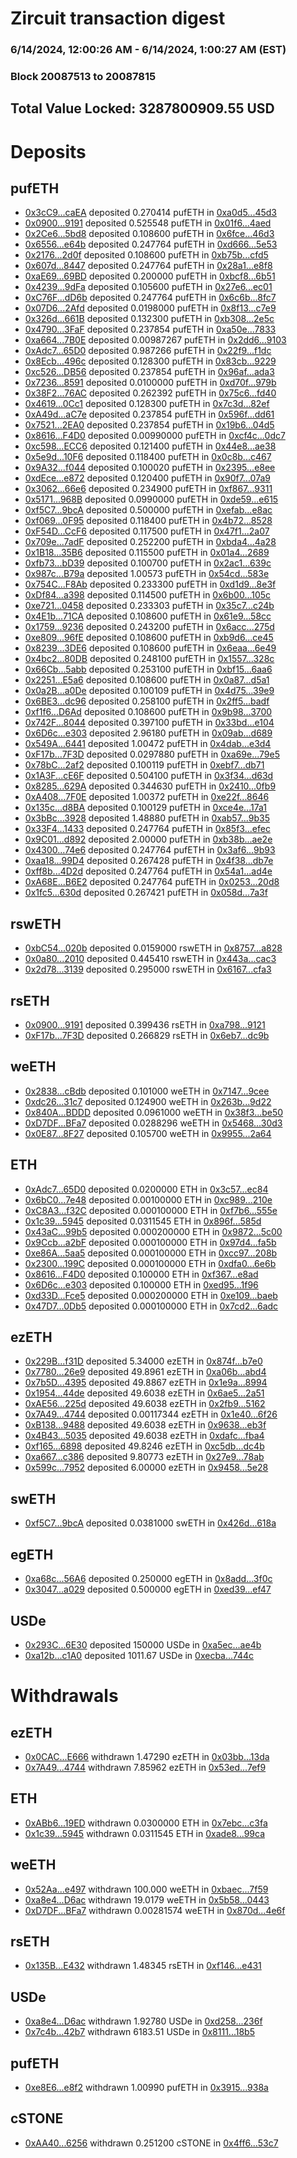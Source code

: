 # Zircuit transaction digest
### 6/14/2024, 12:00:26 AM - 6/14/2024, 1:00:27 AM (EST)
### Block 20087513 to 20087815

## Total Value Locked: 3287800909.55 USD

# Deposits
## pufETH
- [0x3cC9...caEA](https://etherscan.io/address/0x3cC905Ee9C7DceeB328fD812D55059631F42caEA) deposited 0.270414 pufETH in [0xa0d5...45d3](https://etherscan.io/tx/0x3cC905Ee9C7DceeB328fD812D55059631F42caEA)
- [0x0900...9191](https://etherscan.io/address/0x090030cC85178dec10dD4ACf11BD9981710a9191) deposited 0.525548 pufETH in [0x01f6...4aed](https://etherscan.io/tx/0x090030cC85178dec10dD4ACf11BD9981710a9191)
- [0x2Ce6...5bd8](https://etherscan.io/address/0x2Ce6f222124D57809ab7D33863522444b3365bd8) deposited 0.108600 pufETH in [0x6fce...46d3](https://etherscan.io/tx/0x2Ce6f222124D57809ab7D33863522444b3365bd8)
- [0x6556...e64b](https://etherscan.io/address/0x65569cB86be9F9f1C20A3f19fB7d0057Ddf7e64b) deposited 0.247764 pufETH in [0xd666...5e53](https://etherscan.io/tx/0x65569cB86be9F9f1C20A3f19fB7d0057Ddf7e64b)
- [0x2176...2d0f](https://etherscan.io/address/0x2176696B2025647F85add3b5515eB752Ab872d0f) deposited 0.108600 pufETH in [0xb75b...cfd5](https://etherscan.io/tx/0x2176696B2025647F85add3b5515eB752Ab872d0f)
- [0x607d...8447](https://etherscan.io/address/0x607d126AB90a18ecA892D8540Eda351693988447) deposited 0.247764 pufETH in [0x28a1...e8f8](https://etherscan.io/tx/0x607d126AB90a18ecA892D8540Eda351693988447)
- [0xaE69...69BD](https://etherscan.io/address/0xaE69a6a995eEb7B7B0349359eF29aA51548869BD) deposited 0.200000 pufETH in [0xbcf8...6b51](https://etherscan.io/tx/0xaE69a6a995eEb7B7B0349359eF29aA51548869BD)
- [0x4239...9dFa](https://etherscan.io/address/0x4239fEfe1957D6779eA5dF3cA85A3eD641DF9dFa) deposited 0.105600 pufETH in [0x27e6...ec01](https://etherscan.io/tx/0x4239fEfe1957D6779eA5dF3cA85A3eD641DF9dFa)
- [0xC76F...dD6b](https://etherscan.io/address/0xC76F9CEA03C0E64b6EA7D5F1665eE47fCC8fdD6b) deposited 0.247764 pufETH in [0x6c6b...8fc7](https://etherscan.io/tx/0xC76F9CEA03C0E64b6EA7D5F1665eE47fCC8fdD6b)
- [0x07D6...2Afd](https://etherscan.io/address/0x07D695D2726341C81605ee6ECD3AE7237C882Afd) deposited 0.0198000 pufETH in [0x8f13...c7e9](https://etherscan.io/tx/0x07D695D2726341C81605ee6ECD3AE7237C882Afd)
- [0x326d...661B](https://etherscan.io/address/0x326de74B2f21222926d34B742cdf200Fb503661B) deposited 0.132300 pufETH in [0xb308...2e5c](https://etherscan.io/tx/0x326de74B2f21222926d34B742cdf200Fb503661B)
- [0x4790...3FaF](https://etherscan.io/address/0x47906CF3578eD8C6a39E2fEebEC05805E3E63FaF) deposited 0.237854 pufETH in [0xa50e...7833](https://etherscan.io/tx/0x47906CF3578eD8C6a39E2fEebEC05805E3E63FaF)
- [0xa664...7B0E](https://etherscan.io/address/0xa664E2a01310073bec48e5d9C20Dea10d01a7B0E) deposited 0.00987267 pufETH in [0x2dd6...9103](https://etherscan.io/tx/0xa664E2a01310073bec48e5d9C20Dea10d01a7B0E)
- [0xAdc7...65D0](https://etherscan.io/address/0xAdc7D6869a555D1Df24Ce9Bc6E91A729033f65D0) deposited 0.987266 pufETH in [0x22f9...f1dc](https://etherscan.io/tx/0xAdc7D6869a555D1Df24Ce9Bc6E91A729033f65D0)
- [0x8Ecb...496c](https://etherscan.io/address/0x8Ecb6697E9d4c82dF2523800B339620a2dE6496c) deposited 0.128300 pufETH in [0x83cb...9229](https://etherscan.io/tx/0x8Ecb6697E9d4c82dF2523800B339620a2dE6496c)
- [0xc526...DB56](https://etherscan.io/address/0xc52693Ae8642B6cEfd2da81586C9709A702ADB56) deposited 0.237854 pufETH in [0x96af...ada3](https://etherscan.io/tx/0xc52693Ae8642B6cEfd2da81586C9709A702ADB56)
- [0x7236...8591](https://etherscan.io/address/0x7236234e1457539Ac376D7AFb1C1f0C2c0078591) deposited 0.0100000 pufETH in [0xd70f...979b](https://etherscan.io/tx/0x7236234e1457539Ac376D7AFb1C1f0C2c0078591)
- [0x38F2...76AC](https://etherscan.io/address/0x38F2001Bc2715eC7328fcBb7CC5339D88aa476AC) deposited 0.262392 pufETH in [0x75c6...fd40](https://etherscan.io/tx/0x38F2001Bc2715eC7328fcBb7CC5339D88aa476AC)
- [0x4619...0Cc1](https://etherscan.io/address/0x4619919A4B01F27aEC68502Fa1731871Da590Cc1) deposited 0.128300 pufETH in [0x7c3d...82ef](https://etherscan.io/tx/0x4619919A4B01F27aEC68502Fa1731871Da590Cc1)
- [0xA49d...aC7e](https://etherscan.io/address/0xA49d6a4307b0564b8E241B74A4575FF5d226aC7e) deposited 0.237854 pufETH in [0x596f...dd61](https://etherscan.io/tx/0xA49d6a4307b0564b8E241B74A4575FF5d226aC7e)
- [0x7521...2EA0](https://etherscan.io/address/0x7521Da8512541BD17ECeB479285bd1d3ee3D2EA0) deposited 0.237854 pufETH in [0x19b6...04d5](https://etherscan.io/tx/0x7521Da8512541BD17ECeB479285bd1d3ee3D2EA0)
- [0x8616...F4D0](https://etherscan.io/address/0x8616161aB3cA675b54c95057F27F5485bf75F4D0) deposited 0.00990000 pufETH in [0xcf4c...0dc7](https://etherscan.io/tx/0x8616161aB3cA675b54c95057F27F5485bf75F4D0)
- [0xc598...ECC6](https://etherscan.io/address/0xc5981FEd2Fd1cB21ec0dE7d28A9A3c717531ECC6) deposited 0.121400 pufETH in [0x44e8...ae38](https://etherscan.io/tx/0xc5981FEd2Fd1cB21ec0dE7d28A9A3c717531ECC6)
- [0x5e9d...10F6](https://etherscan.io/address/0x5e9d5D83810b81126bE00A6Ae97C86A58AA910F6) deposited 0.118400 pufETH in [0x0c8b...c467](https://etherscan.io/tx/0x5e9d5D83810b81126bE00A6Ae97C86A58AA910F6)
- [0x9A32...f044](https://etherscan.io/address/0x9A32523DB93A493C7b020b208f347D9869B3f044) deposited 0.100020 pufETH in [0x2395...e8ee](https://etherscan.io/tx/0x9A32523DB93A493C7b020b208f347D9869B3f044)
- [0xdEce...e872](https://etherscan.io/address/0xdEce0e60d10B42938fdAeeB19f768ae32397e872) deposited 0.120400 pufETH in [0x90f7...07a9](https://etherscan.io/tx/0xdEce0e60d10B42938fdAeeB19f768ae32397e872)
- [0x3062...66e6](https://etherscan.io/address/0x306248F8b7da9F35514067a12c59Be0Ef39166e6) deposited 0.234900 pufETH in [0xf867...9311](https://etherscan.io/tx/0x306248F8b7da9F35514067a12c59Be0Ef39166e6)
- [0x5171...968B](https://etherscan.io/address/0x51715FFE11fFa33d8134b993b2f878832e85968B) deposited 0.0990000 pufETH in [0xde59...e615](https://etherscan.io/tx/0x51715FFE11fFa33d8134b993b2f878832e85968B)
- [0xf5C7...9bcA](https://etherscan.io/address/0xf5C7A7f1d209194af908fb9149044Db0b2Bc9bcA) deposited 0.500000 pufETH in [0xefab...e8ac](https://etherscan.io/tx/0xf5C7A7f1d209194af908fb9149044Db0b2Bc9bcA)
- [0xf069...0F95](https://etherscan.io/address/0xf069e2c352a4FA813450E3Ea2f8db984cb880F95) deposited 0.118400 pufETH in [0x4b72...8528](https://etherscan.io/tx/0xf069e2c352a4FA813450E3Ea2f8db984cb880F95)
- [0xF54D...CcF6](https://etherscan.io/address/0xF54DCe6D24F0eC6599E6c31a99C3AEF387b8CcF6) deposited 0.117500 pufETH in [0x47f1...2a07](https://etherscan.io/tx/0xF54DCe6D24F0eC6599E6c31a99C3AEF387b8CcF6)
- [0x709e...7adF](https://etherscan.io/address/0x709e35E66C4500958366997fb771e3C7536e7adF) deposited 0.252200 pufETH in [0xbda4...4a28](https://etherscan.io/tx/0x709e35E66C4500958366997fb771e3C7536e7adF)
- [0x1B18...35B6](https://etherscan.io/address/0x1B18daEc47C6b38727C04244C81ef9C2Cb6835B6) deposited 0.115500 pufETH in [0x01a4...2689](https://etherscan.io/tx/0x1B18daEc47C6b38727C04244C81ef9C2Cb6835B6)
- [0xfb73...bD39](https://etherscan.io/address/0xfb734594Bf5Ab86d3d2e56460679aC8B757EbD39) deposited 0.100700 pufETH in [0x2ac1...639c](https://etherscan.io/tx/0xfb734594Bf5Ab86d3d2e56460679aC8B757EbD39)
- [0x987c...B79a](https://etherscan.io/address/0x987c931f121A7132F00df5698aa389a6DD4FB79a) deposited 1.00573 pufETH in [0x54cd...583e](https://etherscan.io/tx/0x987c931f121A7132F00df5698aa389a6DD4FB79a)
- [0x754C...F8Ab](https://etherscan.io/address/0x754C85cC08923B508D33C9a002be83416AbBF8Ab) deposited 0.233300 pufETH in [0xd1d9...8e3f](https://etherscan.io/tx/0x754C85cC08923B508D33C9a002be83416AbBF8Ab)
- [0xDf84...a398](https://etherscan.io/address/0xDf842c1Fb50591E4B47B477958a3c575aD9ea398) deposited 0.114500 pufETH in [0x6b00...105c](https://etherscan.io/tx/0xDf842c1Fb50591E4B47B477958a3c575aD9ea398)
- [0xe721...0458](https://etherscan.io/address/0xe721f998f320F4c68b775034F2a6aDc618d20458) deposited 0.233303 pufETH in [0x35c7...c24b](https://etherscan.io/tx/0xe721f998f320F4c68b775034F2a6aDc618d20458)
- [0x4E1b...71CA](https://etherscan.io/address/0x4E1b0660ceC4594529329Ec160dF91dbd52971CA) deposited 0.108600 pufETH in [0x61e9...58cc](https://etherscan.io/tx/0x4E1b0660ceC4594529329Ec160dF91dbd52971CA)
- [0x1759...9236](https://etherscan.io/address/0x175902e0e411E4f9d4ac138b636d99Fb29F69236) deposited 0.243200 pufETH in [0x6acc...275d](https://etherscan.io/tx/0x175902e0e411E4f9d4ac138b636d99Fb29F69236)
- [0xe809...96fE](https://etherscan.io/address/0xe8098027783b59EFFe53EF4bB92687bF0C9d96fE) deposited 0.108600 pufETH in [0xb9d6...ce45](https://etherscan.io/tx/0xe8098027783b59EFFe53EF4bB92687bF0C9d96fE)
- [0x8239...3DE6](https://etherscan.io/address/0x8239F555FF868Db6f51135ad070fCC4311083DE6) deposited 0.108600 pufETH in [0x6eaa...6e49](https://etherscan.io/tx/0x8239F555FF868Db6f51135ad070fCC4311083DE6)
- [0x4bc2...80DB](https://etherscan.io/address/0x4bc27C280845F2fe3BC36dc231e14fb5A88380DB) deposited 0.248100 pufETH in [0x1557...328c](https://etherscan.io/tx/0x4bc27C280845F2fe3BC36dc231e14fb5A88380DB)
- [0x66Cb...5abb](https://etherscan.io/address/0x66Cb428031753ab5AB745b03f17A3dBC52F35abb) deposited 0.253100 pufETH in [0xbf15...6aa6](https://etherscan.io/tx/0x66Cb428031753ab5AB745b03f17A3dBC52F35abb)
- [0x2251...E5a6](https://etherscan.io/address/0x2251c900a106d6CB168309e88c5F19BcF8b6E5a6) deposited 0.108600 pufETH in [0x0a87...d5a1](https://etherscan.io/tx/0x2251c900a106d6CB168309e88c5F19BcF8b6E5a6)
- [0x0a2B...a0De](https://etherscan.io/address/0x0a2BE606F66E464f48F0eC969005f38C7e27a0De) deposited 0.100109 pufETH in [0x4d75...39e9](https://etherscan.io/tx/0x0a2BE606F66E464f48F0eC969005f38C7e27a0De)
- [0x6BE3...dc96](https://etherscan.io/address/0x6BE37D06B735eb4F4b5d40960577910d31b0dc96) deposited 0.258100 pufETH in [0x2ff5...badf](https://etherscan.io/tx/0x6BE37D06B735eb4F4b5d40960577910d31b0dc96)
- [0xf1f6...D6Ad](https://etherscan.io/address/0xf1f6D1083f787772e8939E84aE3398B5fB36D6Ad) deposited 0.108600 pufETH in [0x9b98...3700](https://etherscan.io/tx/0xf1f6D1083f787772e8939E84aE3398B5fB36D6Ad)
- [0x742F...8044](https://etherscan.io/address/0x742F14Ae117E765C45E28aD2E32EaDfabe5f8044) deposited 0.397100 pufETH in [0x33bd...e104](https://etherscan.io/tx/0x742F14Ae117E765C45E28aD2E32EaDfabe5f8044)
- [0x6D6c...e303](https://etherscan.io/address/0x6D6cF480f3D0Bc87EC6E1114A36c4592C668e303) deposited 2.96180 pufETH in [0x09ab...d689](https://etherscan.io/tx/0x6D6cF480f3D0Bc87EC6E1114A36c4592C668e303)
- [0x549A...6441](https://etherscan.io/address/0x549AdEDbf804d8B98300A1d73d725F3889C66441) deposited 1.00472 pufETH in [0x4dab...e3d4](https://etherscan.io/tx/0x549AdEDbf804d8B98300A1d73d725F3889C66441)
- [0xF17b...7F3D](https://etherscan.io/address/0xF17b03b741bB7162bD5236203B59197d216b7F3D) deposited 0.0297880 pufETH in [0xa69e...79e5](https://etherscan.io/tx/0xF17b03b741bB7162bD5236203B59197d216b7F3D)
- [0x78bC...2af2](https://etherscan.io/address/0x78bC5Da4e79Af08F3C411F491c4aDC9BDC0E2af2) deposited 0.100119 pufETH in [0xebf7...db71](https://etherscan.io/tx/0x78bC5Da4e79Af08F3C411F491c4aDC9BDC0E2af2)
- [0x1A3F...cE6F](https://etherscan.io/address/0x1A3F0BF29CeDB2d8bAa50e4f0E75d4f912c0cE6F) deposited 0.504100 pufETH in [0x3f34...d63d](https://etherscan.io/tx/0x1A3F0BF29CeDB2d8bAa50e4f0E75d4f912c0cE6F)
- [0x8285...629A](https://etherscan.io/address/0x8285F560B9aB160A5e31d9B8B74Be0BA58F5629A) deposited 0.344630 pufETH in [0x2410...0fb9](https://etherscan.io/tx/0x8285F560B9aB160A5e31d9B8B74Be0BA58F5629A)
- [0xA408...7F0E](https://etherscan.io/address/0xA408b48fA4F0E150930CBC9D51b19AFe5E817F0E) deposited 1.00372 pufETH in [0xe22f...8646](https://etherscan.io/tx/0xA408b48fA4F0E150930CBC9D51b19AFe5E817F0E)
- [0x135c...d8BA](https://etherscan.io/address/0x135c7049fB5b37637f45e45C0682e8560788d8BA) deposited 0.100129 pufETH in [0xce4e...17a1](https://etherscan.io/tx/0x135c7049fB5b37637f45e45C0682e8560788d8BA)
- [0x3bBc...3928](https://etherscan.io/address/0x3bBc3A7C929C2953CF763849D48f963f46733928) deposited 1.48880 pufETH in [0xab57...9b35](https://etherscan.io/tx/0x3bBc3A7C929C2953CF763849D48f963f46733928)
- [0x33F4...1433](https://etherscan.io/address/0x33F4a1f8680151380f1f0BbDbCa9A633C9F21433) deposited 0.247764 pufETH in [0x85f3...efec](https://etherscan.io/tx/0x33F4a1f8680151380f1f0BbDbCa9A633C9F21433)
- [0x9C01...d892](https://etherscan.io/address/0x9C01b839c6091E519FD4749efA8B81E190c6d892) deposited 2.00000 pufETH in [0xb38b...ae2e](https://etherscan.io/tx/0x9C01b839c6091E519FD4749efA8B81E190c6d892)
- [0x4300...74e6](https://etherscan.io/address/0x43001C5521262ebB45e6F1Da744B16C22C8574e6) deposited 0.247764 pufETH in [0x3af6...9b93](https://etherscan.io/tx/0x43001C5521262ebB45e6F1Da744B16C22C8574e6)
- [0xaa18...99D4](https://etherscan.io/address/0xaa18C869Ce750159D3410E6e224E593ed1E299D4) deposited 0.267428 pufETH in [0x4f38...db7e](https://etherscan.io/tx/0xaa18C869Ce750159D3410E6e224E593ed1E299D4)
- [0xff8b...4D2d](https://etherscan.io/address/0xff8b7e7232a2f27795878336a5C79865C0a54D2d) deposited 0.247764 pufETH in [0x54a1...ad4e](https://etherscan.io/tx/0xff8b7e7232a2f27795878336a5C79865C0a54D2d)
- [0xA68E...B6E2](https://etherscan.io/address/0xA68E064D2f55b2Ee3B90923B47FDb8C17e71B6E2) deposited 0.247764 pufETH in [0x0253...20d8](https://etherscan.io/tx/0xA68E064D2f55b2Ee3B90923B47FDb8C17e71B6E2)
- [0x1fc5...630d](https://etherscan.io/address/0x1fc56027e918c3eabf33600C35b56a1547E7630d) deposited 0.267421 pufETH in [0x058d...7a3f](https://etherscan.io/tx/0x1fc56027e918c3eabf33600C35b56a1547E7630d)
## rswETH
- [0xbC54...020b](https://etherscan.io/address/0xbC5429848c6644FF3d129E5542fd4d91eccC020b) deposited 0.0159000 rswETH in [0x8757...a828](https://etherscan.io/tx/0xbC5429848c6644FF3d129E5542fd4d91eccC020b)
- [0x0a80...2010](https://etherscan.io/address/0x0a807dcE1F9ce425831d92C442637675da382010) deposited 0.445410 rswETH in [0x443a...cac3](https://etherscan.io/tx/0x0a807dcE1F9ce425831d92C442637675da382010)
- [0x2d78...3139](https://etherscan.io/address/0x2d78a19E838a88827749571Cf1a0D381Fd563139) deposited 0.295000 rswETH in [0x6167...cfa3](https://etherscan.io/tx/0x2d78a19E838a88827749571Cf1a0D381Fd563139)
## rsETH
- [0x0900...9191](https://etherscan.io/address/0x090030cC85178dec10dD4ACf11BD9981710a9191) deposited 0.399436 rsETH in [0xa798...9121](https://etherscan.io/tx/0x090030cC85178dec10dD4ACf11BD9981710a9191)
- [0xF17b...7F3D](https://etherscan.io/address/0xF17b03b741bB7162bD5236203B59197d216b7F3D) deposited 0.266829 rsETH in [0x6eb7...dc9b](https://etherscan.io/tx/0xF17b03b741bB7162bD5236203B59197d216b7F3D)
## weETH
- [0x2838...cBdb](https://etherscan.io/address/0x2838d0e9D2A2A2ea1ca3741d62ea0b6e2E14cBdb) deposited 0.101000 weETH in [0x7147...9cee](https://etherscan.io/tx/0x2838d0e9D2A2A2ea1ca3741d62ea0b6e2E14cBdb)
- [0xdc26...31c7](https://etherscan.io/address/0xdc26c0630C97ad749B153d4AB6E9Aabb39bc31c7) deposited 0.124900 weETH in [0x263b...9d22](https://etherscan.io/tx/0xdc26c0630C97ad749B153d4AB6E9Aabb39bc31c7)
- [0x840A...BDDD](https://etherscan.io/address/0x840A632ce537dF65f5D941Fb4Ed70Be5B2ACBDDD) deposited 0.0961000 weETH in [0x38f3...be50](https://etherscan.io/tx/0x840A632ce537dF65f5D941Fb4Ed70Be5B2ACBDDD)
- [0xD7DF...BFa7](https://etherscan.io/address/0xD7DF7E085214743530afF339aFC420c7c720BFa7) deposited 0.0288296 weETH in [0x5468...30d3](https://etherscan.io/tx/0xD7DF7E085214743530afF339aFC420c7c720BFa7)
- [0x0E87...8F27](https://etherscan.io/address/0x0E87bc0bb31d569b6a469d715E80296f22588F27) deposited 0.105700 weETH in [0x9955...2a64](https://etherscan.io/tx/0x0E87bc0bb31d569b6a469d715E80296f22588F27)
## ETH
- [0xAdc7...65D0](https://etherscan.io/address/0xAdc7D6869a555D1Df24Ce9Bc6E91A729033f65D0) deposited 0.0200000 ETH in [0x3c57...ec84](https://etherscan.io/tx/0xAdc7D6869a555D1Df24Ce9Bc6E91A729033f65D0)
- [0x6bC0...7e48](https://etherscan.io/address/0x6bC0A2906D540E5892114Da355246962aB427e48) deposited 0.00100000 ETH in [0xc989...210e](https://etherscan.io/tx/0x6bC0A2906D540E5892114Da355246962aB427e48)
- [0xC8A3...f32C](https://etherscan.io/address/0xC8A31e8832858503c8698f99E792b74F9435f32C) deposited 0.000100000 ETH in [0xf7b6...555e](https://etherscan.io/tx/0xC8A31e8832858503c8698f99E792b74F9435f32C)
- [0x1c39...5945](https://etherscan.io/address/0x1c39e0c132a9483b7Fb54E843A8BF02A953B5945) deposited 0.0311545 ETH in [0x896f...585d](https://etherscan.io/tx/0x1c39e0c132a9483b7Fb54E843A8BF02A953B5945)
- [0x43aC...99b5](https://etherscan.io/address/0x43aCf62125d4F84e88D0A9e517071b28fab599b5) deposited 0.000200000 ETH in [0x9872...5c00](https://etherscan.io/tx/0x43aCf62125d4F84e88D0A9e517071b28fab599b5)
- [0x9Ccb...a2bF](https://etherscan.io/address/0x9Ccb8017FD69338b346EC4C5f7fB083D1741a2bF) deposited 0.000100000 ETH in [0x97d4...fa5b](https://etherscan.io/tx/0x9Ccb8017FD69338b346EC4C5f7fB083D1741a2bF)
- [0xe86A...5aa5](https://etherscan.io/address/0xe86Aa0f8c34d9bA97986934997b27d88a42F5aa5) deposited 0.000100000 ETH in [0xcc97...208b](https://etherscan.io/tx/0xe86Aa0f8c34d9bA97986934997b27d88a42F5aa5)
- [0x2300...199C](https://etherscan.io/address/0x230077D295b80c9486D32e8E0Ee3Dd462DEb199C) deposited 0.000100000 ETH in [0xdfa0...6e6b](https://etherscan.io/tx/0x230077D295b80c9486D32e8E0Ee3Dd462DEb199C)
- [0x8616...F4D0](https://etherscan.io/address/0x8616161aB3cA675b54c95057F27F5485bf75F4D0) deposited 0.100000 ETH in [0xf367...e8ad](https://etherscan.io/tx/0x8616161aB3cA675b54c95057F27F5485bf75F4D0)
- [0x6D6c...e303](https://etherscan.io/address/0x6D6cF480f3D0Bc87EC6E1114A36c4592C668e303) deposited 0.100000 ETH in [0xed95...1f96](https://etherscan.io/tx/0x6D6cF480f3D0Bc87EC6E1114A36c4592C668e303)
- [0xd33D...Fce5](https://etherscan.io/address/0xd33Df0FCc3e6407b290Cfe9e752456B21e00Fce5) deposited 0.000200000 ETH in [0xe109...baeb](https://etherscan.io/tx/0xd33Df0FCc3e6407b290Cfe9e752456B21e00Fce5)
- [0x47D7...0Db5](https://etherscan.io/address/0x47D7117d47d3FDF1E3C7568a9a732C17319A0Db5) deposited 0.000100000 ETH in [0x7cd2...6adc](https://etherscan.io/tx/0x47D7117d47d3FDF1E3C7568a9a732C17319A0Db5)
## ezETH
- [0x229B...f31D](https://etherscan.io/address/0x229B2c544F8Ea31CEb8e0CE84B2821328387f31D) deposited 5.34000 ezETH in [0x874f...b7e0](https://etherscan.io/tx/0x229B2c544F8Ea31CEb8e0CE84B2821328387f31D)
- [0x7780...26e9](https://etherscan.io/address/0x77805185d0Bb73E15dfcA05C14203A02173426e9) deposited 49.8961 ezETH in [0xa06b...abd4](https://etherscan.io/tx/0x77805185d0Bb73E15dfcA05C14203A02173426e9)
- [0x7b5D...4395](https://etherscan.io/address/0x7b5D918DB265DA905a0E3949DB9e703743b14395) deposited 49.8867 ezETH in [0x1e9a...8994](https://etherscan.io/tx/0x7b5D918DB265DA905a0E3949DB9e703743b14395)
- [0x1954...44de](https://etherscan.io/address/0x1954f96bEaf21D14482BF0cCb5F9D273755F44de) deposited 49.6038 ezETH in [0x6ae5...2a51](https://etherscan.io/tx/0x1954f96bEaf21D14482BF0cCb5F9D273755F44de)
- [0xAE56...225d](https://etherscan.io/address/0xAE569Cd9201216C1160f607C950aD36CDeE6225d) deposited 49.6038 ezETH in [0x2fb9...5162](https://etherscan.io/tx/0xAE569Cd9201216C1160f607C950aD36CDeE6225d)
- [0x7A49...4744](https://etherscan.io/address/0x7A493Be5c2ce014cD049Bf178a1ac0Db1B434744) deposited 0.00117344 ezETH in [0x1e40...6f26](https://etherscan.io/tx/0x7A493Be5c2ce014cD049Bf178a1ac0Db1B434744)
- [0xB138...9488](https://etherscan.io/address/0xB138C508A8BB6A2F7D8fDaF2fb23B9F443909488) deposited 49.6038 ezETH in [0x9638...eb3f](https://etherscan.io/tx/0xB138C508A8BB6A2F7D8fDaF2fb23B9F443909488)
- [0x4B43...5035](https://etherscan.io/address/0x4B43c43494Ecfe8438B15e3fECFCE8E27fa85035) deposited 49.6038 ezETH in [0xdafc...fba4](https://etherscan.io/tx/0x4B43c43494Ecfe8438B15e3fECFCE8E27fa85035)
- [0xf165...6898](https://etherscan.io/address/0xf1659Ec2f49CCf12E02eEf7E72134FBc4d406898) deposited 49.8246 ezETH in [0xc5db...dc4b](https://etherscan.io/tx/0xf1659Ec2f49CCf12E02eEf7E72134FBc4d406898)
- [0xa667...c386](https://etherscan.io/address/0xa667B213F02bD86841599096Ee9284363199c386) deposited 9.80773 ezETH in [0x27e9...78ab](https://etherscan.io/tx/0xa667B213F02bD86841599096Ee9284363199c386)
- [0x599c...7952](https://etherscan.io/address/0x599c243887E2c364C52051Ca12718C423F2D7952) deposited 6.00000 ezETH in [0x9458...5e28](https://etherscan.io/tx/0x599c243887E2c364C52051Ca12718C423F2D7952)
## swETH
- [0xf5C7...9bcA](https://etherscan.io/address/0xf5C7A7f1d209194af908fb9149044Db0b2Bc9bcA) deposited 0.0381000 swETH in [0x426d...618a](https://etherscan.io/tx/0xf5C7A7f1d209194af908fb9149044Db0b2Bc9bcA)
## egETH
- [0xa68c...56A6](https://etherscan.io/address/0xa68c7bC866656Cf84D44642DB21a7015b9aE56A6) deposited 0.250000 egETH in [0x8add...3f0c](https://etherscan.io/tx/0xa68c7bC866656Cf84D44642DB21a7015b9aE56A6)
- [0x3047...a029](https://etherscan.io/address/0x3047052B1C61dAE70761A5C833598Dc01234a029) deposited 0.500000 egETH in [0xed39...ef47](https://etherscan.io/tx/0x3047052B1C61dAE70761A5C833598Dc01234a029)
## USDe
- [0x293C...6E30](https://etherscan.io/address/0x293C6937D8D82e05B01335F7B33FBA0c8e256E30) deposited 150000 USDe in [0xa5ec...ae4b](https://etherscan.io/tx/0x293C6937D8D82e05B01335F7B33FBA0c8e256E30)
- [0xa12b...c1A0](https://etherscan.io/address/0xa12bE66DC0c7F33050692B7CCf44723454E5c1A0) deposited 1011.67 USDe in [0xecba...744c](https://etherscan.io/tx/0xa12bE66DC0c7F33050692B7CCf44723454E5c1A0)
# Withdrawals
## ezETH
- [0x0CAC...E666](https://etherscan.io/address/0x0CACf32E8F77118772E13274c19d0FDdE817E666) withdrawn 1.47290 ezETH in [0x03bb...13da](https://etherscan.io/tx/0x0CACf32E8F77118772E13274c19d0FDdE817E666)
- [0x7A49...4744](https://etherscan.io/address/0x7A493Be5c2ce014cD049Bf178a1ac0Db1B434744) withdrawn 7.85962 ezETH in [0x53ed...7ef9](https://etherscan.io/tx/0x7A493Be5c2ce014cD049Bf178a1ac0Db1B434744)
## ETH
- [0xABb6...19ED](https://etherscan.io/address/0xABb66648ABA46e17279B58b443FacA6b447e19ED) withdrawn 0.0300000 ETH in [0x7ebc...c3fa](https://etherscan.io/tx/0xABb66648ABA46e17279B58b443FacA6b447e19ED)
- [0x1c39...5945](https://etherscan.io/address/0x1c39e0c132a9483b7Fb54E843A8BF02A953B5945) withdrawn 0.0311545 ETH in [0xade8...99ca](https://etherscan.io/tx/0x1c39e0c132a9483b7Fb54E843A8BF02A953B5945)
## weETH
- [0x52Aa...e497](https://etherscan.io/address/0x52Aa899454998Be5b000Ad077a46Bbe360F4e497) withdrawn 100.000 weETH in [0xbaec...7f59](https://etherscan.io/tx/0x52Aa899454998Be5b000Ad077a46Bbe360F4e497)
- [0xa8e4...D6ac](https://etherscan.io/address/0xa8e4C365dF56b80ffcb2B6864342D0Fb897AD6ac) withdrawn 19.0179 weETH in [0x5b58...0443](https://etherscan.io/tx/0xa8e4C365dF56b80ffcb2B6864342D0Fb897AD6ac)
- [0xD7DF...BFa7](https://etherscan.io/address/0xD7DF7E085214743530afF339aFC420c7c720BFa7) withdrawn 0.00281574 weETH in [0x870d...4e6f](https://etherscan.io/tx/0xD7DF7E085214743530afF339aFC420c7c720BFa7)
## rsETH
- [0x135B...E432](https://etherscan.io/address/0x135BF5c3b903D8227e12DF94BA05A9b3E36AE432) withdrawn 1.48345 rsETH in [0xf146...e431](https://etherscan.io/tx/0x135BF5c3b903D8227e12DF94BA05A9b3E36AE432)
## USDe
- [0xa8e4...D6ac](https://etherscan.io/address/0xa8e4C365dF56b80ffcb2B6864342D0Fb897AD6ac) withdrawn 1.92780 USDe in [0xd258...236f](https://etherscan.io/tx/0xa8e4C365dF56b80ffcb2B6864342D0Fb897AD6ac)
- [0x7c4b...42b7](https://etherscan.io/address/0x7c4beDb26712f81065346a663907328884fe42b7) withdrawn 6183.51 USDe in [0x8111...18b5](https://etherscan.io/tx/0x7c4beDb26712f81065346a663907328884fe42b7)
## pufETH
- [0xe8E6...e8f2](https://etherscan.io/address/0xe8E6Bd0102b4611bf525461A4EcCa282B22be8f2) withdrawn 1.00990 pufETH in [0x3915...938a](https://etherscan.io/tx/0xe8E6Bd0102b4611bf525461A4EcCa282B22be8f2)
## cSTONE
- [0xAA40...6256](https://etherscan.io/address/0xAA40C9edcc9C7287DBb7064565AC2f458C356256) withdrawn 0.251200 cSTONE in [0x4ff6...53c7](https://etherscan.io/tx/0xAA40C9edcc9C7287DBb7064565AC2f458C356256)
